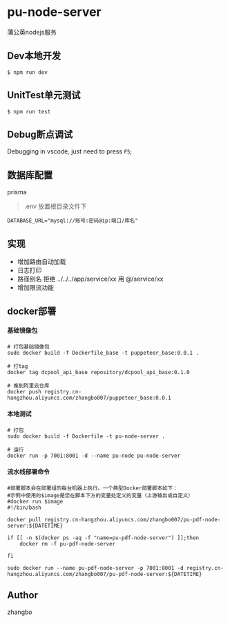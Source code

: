 # pu-node-server
蒲公英nodejs服务

## Dev本地开发

```
$ npm run dev
```

## UnitTest单元测试

```
$ npm run test
```

## Debug断点调试

Debugging in vscode, just need to press `F5`;

## 数据库配置
prisma
> .env 放置根目录文件下
```
DATABASE_URL="mysql://账号:密码@ip:端口/库名"
```

## 实现

- 增加路由自动加载
- 日志打印
- 路径别名 拒绝 ../../../app/service/xx 用 @/service/xx
- 增加限流功能

## docker部署

#### 基础镜像包
```shell
# 打包基础镜像包
sudo docker build -f Dockerfile_base -t puppeteer_base:0.0.1 .

# 打tag
docker tag dcpool_api_base repository/dcpool_api_base:0.1.0

# 推到阿里云仓库
docker push registry.cn-hangzhou.aliyuncs.com/zhangbo007/puppeteer_base:0.0.1 
````

#### 本地测试
```shell
# 打包
sudo docker build -f Dockerfile -t pu-node-server .

# 运行
docker run -p 7001:8001 -d --name pu-node pu-node-server
```

#### 流水线部署命令
```angular2html
#部署脚本会在部署组的每台机器上执行。一个典型Docker部署脚本如下：
#示例中使用的$image是您在脚本下方的变量处定义的变量（上游输出或自定义）
#docker run $image
#!/bin/bash

docker pull registry.cn-hangzhou.aliyuncs.com/zhangbo007/pu-pdf-node-server:${DATETIME}

if [[ -n $(docker ps -aq -f "name=pu-pdf-node-server") ]];then
    docker rm -f pu-pdf-node-server
    
fi

sudo docker run --name pu-pdf-node-server -p 7001:8001 -d registry.cn-hangzhou.aliyuncs.com/zhangbo007/pu-pdf-node-server:${DATETIME}
```

## Author

zhangbo



